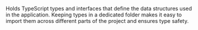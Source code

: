 Holds TypeScript types and interfaces that define the data structures used in the application. Keeping types in a dedicated folder makes it easy to import them across different parts of the project and ensures type safety.

